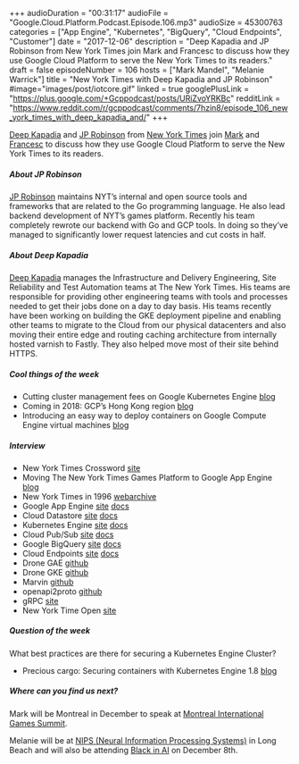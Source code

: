 +++
audioDuration = "00:31:17"
audioFile = "Google.Cloud.Platform.Podcast.Episode.106.mp3"
audioSize = 45300763
categories = ["App Engine", "Kubernetes", "BigQuery", "Cloud Endpoints", "Customer"]
date = "2017-12-06"
description = "Deep Kapadia and JP Robinson from New York Times join Mark and Francesc to discuss how they use Google Cloud Platform to serve the New York Times to its readers."
draft = false
episodeNumber = 106
hosts = ["Mark Mandel", "Melanie Warrick"]
title = "New York Times with Deep Kapadia and JP Robinson"
#image="images/post/iotcore.gif"
linked = true
googlePlusLink = "https://plus.google.com/+Gcppodcast/posts/URiZvoYRKBc"
redditLink = "https://www.reddit.com/r/gcppodcast/comments/7hzin8/episode_106_new_york_times_with_deep_kapadia_and/"
+++

[Deep Kapadia](https://twitter.com/durple) and [JP Robinson](https://twitter.com/jprbnsn) from [New York Times](https://www.nytimes.com)
join [Mark](https://twitter.com/Neurotic) and [Francesc](https://twitter.com/francesc) to discuss how they use Google Cloud Platform
to serve the New York Times to its readers.

<!--more-->

##### About JP Robinson

[JP Robinson](https://twitter.com/jprbnsn) maintains NYT’s internal and open source tools and frameworks that are related to the Go programming language. 
He also lead backend development of NYT’s games platform. Recently his team completely rewrote our backend with Go and GCP tools. 
In doing so they’ve managed to significantly lower request latencies and cut costs in half.

##### About Deep Kapadia

[Deep Kapadia](https://twitter.com/durple) manages the Infrastructure and Delivery Engineering, Site Reliability and
Test Automation teams at The New York Times. His teams are responsible for providing other engineering teams 
with tools and processes needed to get their jobs done on a day to day basis. 
His teams recently have been working on building the GKE deployment pipeline and enabling other teams 
to migrate to the Cloud from our physical datacenters and also moving their entire edge and routing 
caching architecture from internally hosted varnish to Fastly. They also helped move most of their site behind HTTPS.

##### Cool things of the week

- Cutting cluster management fees on Google Kubernetes Engine [blog](https://cloudplatform.googleblog.com/2017/11/Cutting-Cluster-Management-Fees-on-Google-Kubernetes-Engine.html)
- Coming in 2018: GCP’s Hong Kong region [blog](https://cloudplatform.googleblog.com/2017/11/coming-in-2018-GCPs-Hong-Kong-region.html)
- Introducing an easy way to deploy containers on Google Compute Engine virtual machines [blog](https://cloudplatform.googleblog.com/2017/11/introducing-an-easy-way-to-deploy-containers-on-Google-Compute-Engine-virtual-machines.html)

##### Interview

- New York Times Crossword [site](https://www.nytimes.com/crosswords)
- Moving The New York Times Games Platform to Google App Engine [blog](https://open.nytimes.com/moving-the-new-york-times-games-platform-to-google-app-engine-e9337f2c9444)
- New York Times in 1996 [webarchive](https://web.archive.org/web/19961112181513/http://nytimes.com/)
- Google App Engine [site](https://cloud.google.com/appengine/) [docs](https://cloud.google.com/appengine/docs/)
- Cloud Datastore [site](https://cloud.google.com/datastore/) [docs](https://cloud.google.com/datastore/docs) 
- Kubernetes Engine [site](https://cloud.google.com/kubernetes-engine/) [docs](https://cloud.google.com/kubernetes-engine/docs/)
- Cloud Pub/Sub [site](https://cloud.google.com/pubsub/) [docs](https://cloud.google.com/pubsub/docs/)
- Google BigQuery [site](https://cloud.google.com/bigquery/) [docs](https://cloud.google.com/bigquery/)
- Cloud Endpoints [site](https://cloud.google.com/endpoints/) [docs](https://cloud.google.com/endpoints/docs/)
- Drone GAE [github](https://github.com/NYTimes/drone-gae)
- Drone GKE [github](https://github.com/NYTimes/drone-gke)
- Marvin [github](https://github.com/NYTimes/marvin/)
- openapi2proto [github](https://github.com/NYTimes/openapi2proto)
- gRPC [site](https://grpc.io)
- New York Time Open [site](https://open.nytimes.com)

##### Question of the week

What best practices are there for securing a Kubernetes Engine Cluster?

- Precious cargo: Securing containers with Kubernetes Engine 1.8 [blog](https://cloudplatform.googleblog.com/2017/11/precious-cargo-securing-containers-with-Kubernetes-Engine-18.html)

##### Where can you find us next?

Mark will be Montreal in December to speak at [Montreal International Games Summit](http://www.migs17.com/en/home/).
  
Melanie will be at [NIPS (Neural Information Processing Systems)](https://nips.cc/) in Long Beach and will also be attending [Black in AI](https://blackinai.github.io) on December 8th.